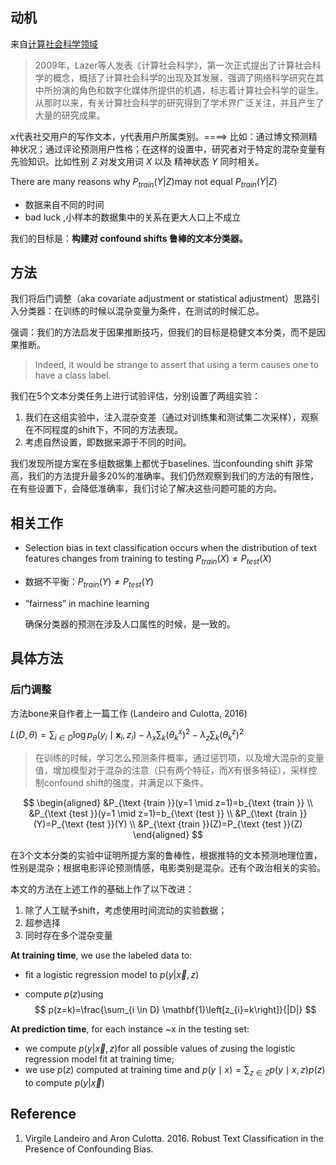 ## 动机

来自[计算社会科学领域](https://www.zhihu.com/question/51735457)

> 2009年，Lazer等人发表《计算社会科学》，第一次正式提出了计算社会科学的概念，概括了计算社会科学的出现及其发展，强调了网络科学研究在其中所扮演的角色和数字化媒体所提供的机遇，标志着计算社会科学的诞生。从那时以来，有关计算社会科学的研究得到了学术界广泛关注，并且产生了大量的研究成果。

x代表社交用户的写作文本，y代表用户所属类别。====> 比如：通过博文预测精神状况；通过评论预测用户性格；在这样的设置中，研究者对于特定的混杂变量有先验知识。比如性别 $Z$​ 对发文用词​ $X$ 以及 精神状态 $Y$ 同时相关。

There are many reasons why $P_{train}(Y |Z)$​ may not equal  $P_{train}(Y |Z)$​​ 

- 数据来自不同的时间
- bad luck ,小样本的数据集中的关系在更大人口上不成立

我们的目标是：**构建对 confound shifts 鲁棒的文本分类器。**

## 方法

 我们将后门调整（aka covariate adjustment or statistical adjustment）思路引入分类器：在训练的时候以混杂变量为条件，在测试的时候汇总。

强调：我们的方法启发于因果推断技巧，但我们的目标是稳健文本分类，而不是因果推断。

> Indeed, it would be strange to assert that using a term causes one to have a class label.

我们在5个文本分类任务上进行试验评估，分别设置了两组实验：

1. 我们在这组实验中，注入混杂变差（通过对训练集和测试集二次采样），观察在不同程度的shift下，不同的方法表现。
2. 考虑自然设置，即数据来源于不同的时间。

我们发现所提方案在多组数据集上都优于baselines. 当confounding shift 非常高，我们的方法提升最多20%的准确率。我们仍然观察到我们的方法的有限性，在有些设置下，会降低准确率，我们讨论了解决这些问题可能的方向。

## 相关工作

- Selection bias in text classification occurs when the distribution of text features changes from training to testing  $P_{train}(X) \neq P_{test}(X)$​​​  

- 数据不平衡：$P_{train}(Y) \neq P_{test}(Y)$​

- “fairness” in machine learning

  确保分类器的预测在涉及人口属性的时候，是一致的。

  

## 具体方法

### 后门调整

方法bone来自作者上一篇工作 (Landeiro and Culotta, 2016)


$L(D, \theta)=\sum_{i \in D} \log p_{\theta}\left(y_{i} \mid \mathbf{x}_{i}, z_{i}\right)-\lambda_{x} \sum_{k}\left(\theta_{k}^{x}\right)^{2}-\lambda_{z} \sum_{k}\left(\theta_{k}^{z}\right)^{2}$


> 在训练的时候，学习怎么预测条件概率，通过惩罚项，以及增大混杂的变量值，增加模型对于混杂的注意（只有两个特征，而X有很多特征），采样控制confound shift的强度，并满足以下条件。


$$
\begin{aligned}
&P_{\text {train }}(y=1 \mid z=1)=b_{\text {train }} \\
&P_{\text {test }}(y=1 \mid z=1)=b_{\text {test }} \\
&P_{\text {train }}(Y)=P_{\text {test }}(Y) \\
&P_{\text {train }}(Z)=P_{\text {test }}(Z)
\end{aligned}
$$

在3个文本分类的实验中证明所提方案的鲁棒性，根据推特的文本预测地理位置，性别是混杂；根据电影评论预测情感，电影类别是混杂。还有个政治相关的实验。

本文的方法在上述工作的基础上作了以下改进：

1. 除了人工赋予shift，考虑使用时间流动的实验数据；
2. 超参选择
3. 同时存在多个混杂变量

**At training time**, we use the labeled data to:

- fit a logistic regression model to  $p(y|\overrightarrow{x},z)$​​

-  compute $p(z)$​ using 
  $$
  p(z=k)=\frac{\sum_{i \in D} \mathbf{1}\left[z_{i}=k\right]}{|D|}
  $$

**At prediction time**, for each instance ~x in the testing set:

- we compute   $p(y|\overrightarrow{x},z)$​ for all possible values of $z$ ​using the logistic regression model
  fit at training time;
- we use $p(z)$ computed at training time and $p(y \mid x)=\sum_{z \in Z} p(y \mid x, z) p(z)$ to compute  $p(y|\overrightarrow{x})$​



## Reference

1. Virgile Landeiro and Aron Culotta. 2016. Robust Text Classification in the Presence of Confounding Bias. 





